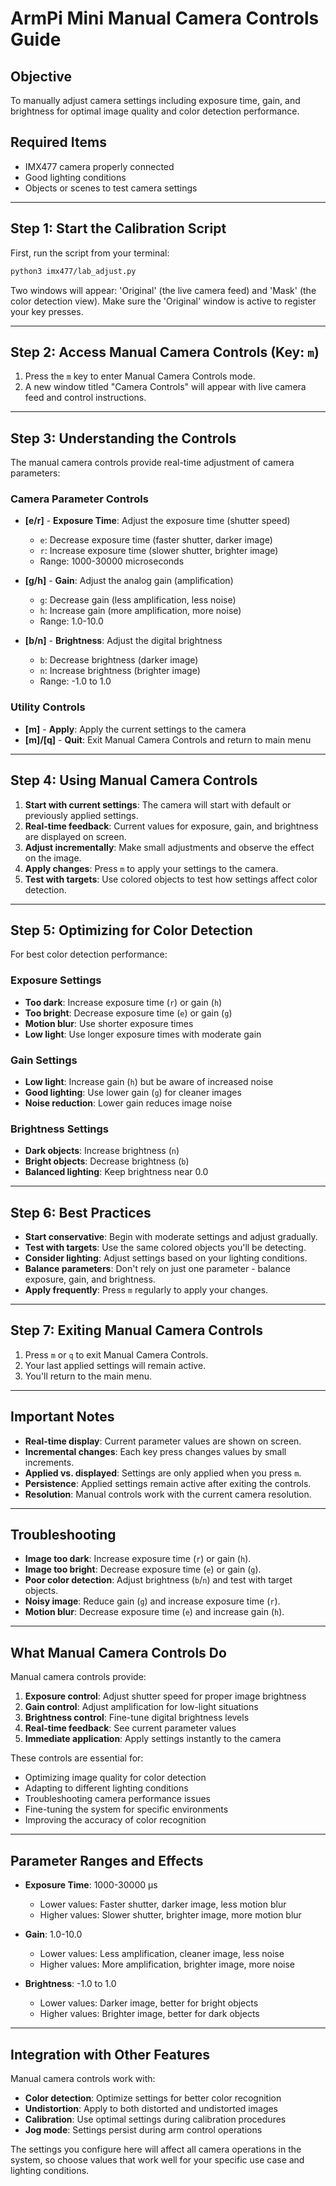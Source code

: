 # ArmPi Mini Manual Camera Controls Guide

## Objective
To manually adjust camera settings including exposure time, gain, and brightness for optimal image quality and color detection performance.

## Required Items
* IMX477 camera properly connected
* Good lighting conditions
* Objects or scenes to test camera settings

---

## Step 1: Start the Calibration Script
First, run the script from your terminal:
```bash
python3 imx477/lab_adjust.py
```
Two windows will appear: 'Original' (the live camera feed) and 'Mask' (the color detection view). Make sure the 'Original' window is active to register your key presses.

---

## Step 2: Access Manual Camera Controls (Key: `m`)
1. Press the `m` key to enter Manual Camera Controls mode.
2. A new window titled "Camera Controls" will appear with live camera feed and control instructions.

---

## Step 3: Understanding the Controls
The manual camera controls provide real-time adjustment of camera parameters:

### Camera Parameter Controls
* **[e/r]** - **Exposure Time**: Adjust the exposure time (shutter speed)
  - `e`: Decrease exposure time (faster shutter, darker image)
  - `r`: Increase exposure time (slower shutter, brighter image)
  - Range: 1000-30000 microseconds

* **[g/h]** - **Gain**: Adjust the analog gain (amplification)
  - `g`: Decrease gain (less amplification, less noise)
  - `h`: Increase gain (more amplification, more noise)
  - Range: 1.0-10.0

* **[b/n]** - **Brightness**: Adjust the digital brightness
  - `b`: Decrease brightness (darker image)
  - `n`: Increase brightness (brighter image)
  - Range: -1.0 to 1.0

### Utility Controls
* **[m]** - **Apply**: Apply the current settings to the camera
* **[m]/[q]** - **Quit**: Exit Manual Camera Controls and return to main menu

---

## Step 4: Using Manual Camera Controls
1. **Start with current settings**: The camera will start with default or previously applied settings.
2. **Real-time feedback**: Current values for exposure, gain, and brightness are displayed on screen.
3. **Adjust incrementally**: Make small adjustments and observe the effect on the image.
4. **Apply changes**: Press `m` to apply your settings to the camera.
5. **Test with targets**: Use colored objects to test how settings affect color detection.

---

## Step 5: Optimizing for Color Detection
For best color detection performance:

### Exposure Settings
* **Too dark**: Increase exposure time (`r`) or gain (`h`)
* **Too bright**: Decrease exposure time (`e`) or gain (`g`)
* **Motion blur**: Use shorter exposure times
* **Low light**: Use longer exposure times with moderate gain

### Gain Settings
* **Low light**: Increase gain (`h`) but be aware of increased noise
* **Good lighting**: Use lower gain (`g`) for cleaner images
* **Noise reduction**: Lower gain reduces image noise

### Brightness Settings
* **Dark objects**: Increase brightness (`n`)
* **Bright objects**: Decrease brightness (`b`)
* **Balanced lighting**: Keep brightness near 0.0

---

## Step 6: Best Practices
* **Start conservative**: Begin with moderate settings and adjust gradually.
* **Test with targets**: Use the same colored objects you'll be detecting.
* **Consider lighting**: Adjust settings based on your lighting conditions.
* **Balance parameters**: Don't rely on just one parameter - balance exposure, gain, and brightness.
* **Apply frequently**: Press `m` regularly to apply your changes.

---

## Step 7: Exiting Manual Camera Controls
1. Press `m` or `q` to exit Manual Camera Controls.
2. Your last applied settings will remain active.
3. You'll return to the main menu.

---

## Important Notes
* **Real-time display**: Current parameter values are shown on screen.
* **Incremental changes**: Each key press changes values by small increments.
* **Applied vs. displayed**: Settings are only applied when you press `m`.
* **Persistence**: Applied settings remain active after exiting the controls.
* **Resolution**: Manual controls work with the current camera resolution.

---

## Troubleshooting
* **Image too dark**: Increase exposure time (`r`) or gain (`h`).
* **Image too bright**: Decrease exposure time (`e`) or gain (`g`).
* **Poor color detection**: Adjust brightness (`b`/`n`) and test with target objects.
* **Noisy image**: Reduce gain (`g`) and increase exposure time (`r`).
* **Motion blur**: Decrease exposure time (`e`) and increase gain (`h`).

---

## What Manual Camera Controls Do
Manual camera controls provide:
1. **Exposure control**: Adjust shutter speed for proper image brightness
2. **Gain control**: Adjust amplification for low-light situations
3. **Brightness control**: Fine-tune digital brightness levels
4. **Real-time feedback**: See current parameter values
5. **Immediate application**: Apply settings instantly to the camera

These controls are essential for:
* Optimizing image quality for color detection
* Adapting to different lighting conditions
* Troubleshooting camera performance issues
* Fine-tuning the system for specific environments
* Improving the accuracy of color recognition

---

## Parameter Ranges and Effects
* **Exposure Time**: 1000-30000 μs
  - Lower values: Faster shutter, darker image, less motion blur
  - Higher values: Slower shutter, brighter image, more motion blur

* **Gain**: 1.0-10.0
  - Lower values: Less amplification, cleaner image, less noise
  - Higher values: More amplification, brighter image, more noise

* **Brightness**: -1.0 to 1.0
  - Lower values: Darker image, better for bright objects
  - Higher values: Brighter image, better for dark objects

---

## Integration with Other Features
Manual camera controls work with:
* **Color detection**: Optimize settings for better color recognition
* **Undistortion**: Apply to both distorted and undistorted images
* **Calibration**: Use optimal settings during calibration procedures
* **Jog mode**: Settings persist during arm control operations

The settings you configure here will affect all camera operations in the system, so choose values that work well for your specific use case and lighting conditions. 
